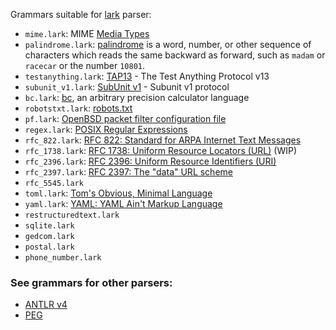 Grammars suitable for [lark](https://github.com/lark-parser/lark) parser:

- ```mime.lark```: MIME [Media Types](https://www.iana.org/assignments/media-types/media-types.xhtml)
- ```palindrome.lark```: [palindrome](https://en.wikipedia.org/wiki/Palindrome) is a word, number, or other sequence of characters which reads the same backward as forward, such as ```madam``` or ```racecar``` or the number ```10801```.
- ```testanything.lark```: [TAP13](https://testanything.org/tap-version-13-specification.html) - The Test Anything Protocol v13
- ```subunit_v1.lark```: [SubUnit v1](https://github.com/testing-cabal/subunit) - Subunit v1 protocol
- ```bc.lark```: [bc](https://man.openbsd.org/bc), an arbitrary precision calculator language
- ```robotstxt.lark```: [robots.txt](http://www.robotstxt.org/robotstxt.html)
- ```pf.lark```: [OpenBSD packet filter configuration file](https://man.openbsd.org/pf.conf)
- ```regex.lark```: [POSIX Regular Expressions](http://pubs.opengroup.org/onlinepubs/9699919799/basedefs/V1_chap09.html)
- ```rfc_822.lark```: [RFC 822: Standard for ARPA Internet Text Messages](https://www.ietf.org/rfc/rfc822.txt)
- ```rfc_1738.lark```: [RFC 1738: Uniform Resource Locators (URL)](https://www.ietf.org/rfc/rfc1738.txt) (WIP)
- ```rfc_2396.lark```: [RFC 2396: Uniform Resource Identifiers (URI)](https://www.ietf.org/rfc/rfc2396.txt)
- ```rfc_2397.lark```: [RFC 2397: The "data" URL scheme](https://tools.ietf.org/html/rfc2397)
- ```rfc_5545.lark```
- ```toml.lark```: [Tom's Obvious, Minimal Language](https://github.com/toml-lang/toml)
- ```yaml.lark```: [YAML: YAML Ain't Markup Language](https://yaml.org)
- ```restructuredtext.lark```
- ```sqlite.lark```
- ```gedcom.lark```
- ```postal.lark```
- ```phone_number.lark```

### See grammars for other parsers:

- [ANTLR v4](https://github.com/antlr/grammars-v4)
- [PEG](https://github.com/PhilippeSigaud/Pegged/wiki/Grammar-Examples)
